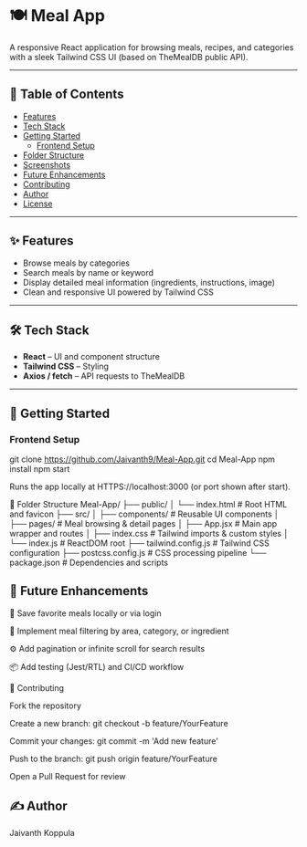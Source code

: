 # 🍽️ Meal App

A responsive React application for browsing meals, recipes, and categories with a sleek Tailwind CSS UI (based on TheMealDB public API).

---

## 🧱 Table of Contents

- [Features](#-features)  
- [Tech Stack](#-tech-stack)  
- [Getting Started](#-getting-started)  
  - [Frontend Setup](#frontend-setup)  
- [Folder Structure](#-folder‑structure)  
- [Screenshots](#-screenshots)  
- [Future Enhancements](#-future-enhancements)  
- [Contributing](#-contributing)  
- [Author](#-author)  
- [License](#-license)

---

## ✨ Features

- Browse meals by categories  
- Search meals by name or keyword  
- Display detailed meal information (ingredients, instructions, image)  
- Clean and responsive UI powered by Tailwind CSS

---

## 🛠️ Tech Stack

- **React** – UI and component structure  
- **Tailwind CSS** – Styling  
- **Axios / fetch** – API requests to TheMealDB

---

## 🚀 Getting Started

### Frontend Setup
git clone https://github.com/Jaivanth9/Meal-App.git
cd Meal-App
npm install
npm start

Runs the app locally at HTTPS://localhost:3000 (or port shown after start).

📁 Folder Structure
Meal-App/
├── public/
│   └── index.html         # Root HTML and favicon
├── src/
│   ├── components/        # Reusable UI components
│   ├── pages/             # Meal browsing & detail pages
│   ├── App.jsx            # Main app wrapper and routes
│   ├── index.css          # Tailwind imports & custom styles
│   └── index.js           # ReactDOM root
├── tailwind.config.js     # Tailwind CSS configuration
├── postcss.config.js      # CSS processing pipeline
└── package.json           # Dependencies and scripts


## 🌱 Future Enhancements
🍳 Save favorite meals locally or via login

🧰 Implement meal filtering by area, category, or ingredient

⚙️ Add pagination or infinite scroll for search results

📦 Add testing (Jest/RTL) and CI/CD workflow

🤝 Contributing

Fork the repository

Create a new branch: git checkout -b feature/YourFeature

Commit your changes: git commit -m 'Add new feature'

Push to the branch: git push origin feature/YourFeature

Open a Pull Request for review

## ✍️ Author
Jaivanth Koppula

